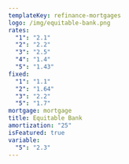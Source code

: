 ```yaml
---
templateKey: refinance-mortgages
logo: /img/equitable-bank.png
rates:
  "1": "2.1"
  "2": "2.2"
  "3": "2.5"
  "4": "1.4"
  "5": "1.43"
fixed:
  "1": "1.1"
  "2": "1.64"
  "3": "2.2"
  "5": "1.7"
mortgage: mortgage
title: Equitable Bank
amortization: "25"
isFeatured: true
variable:
  "5": "2.3"
---
```

